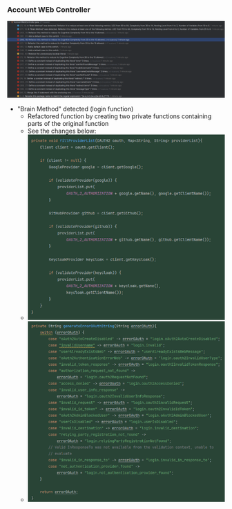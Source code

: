 ### Account WEb Controller
![AccountWebControllerIssues.png](images/AccountWebControllerIssues.png)

- "Brain Method" detected (login function)
  - Refactored function by creating two private functions containing parts of the original function
  - See the changes below:
  - ![AccountWebControllerIssuesFillProviderList.png](images/AccountWebControllerIssuesFillProviderList.png)
  - ![AccountWebControllerIssuesGenerateErrorOAuthString.png](images/AccountWebControllerIssuesGenerateErrorOAuthString.png)
